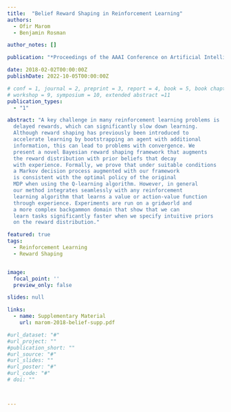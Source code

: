 ```yaml
---
title:  "Belief Reward Shaping in Reinforcement Learning"
authors:
  - Ofir Marom
  - Benjamin Rosman

author_notes: []

publication: "*Proceedings of the AAAI Conference on Artificial Intelligence*"

date: 2018-02-02T00:00:00Z
publishDate: 2022-10-05T00:00:00Z

# conf = 1, journal = 2, preprint = 3, report = 4, book = 5, book chapter = 6, thesis = 7, patent = 9
# workshop = 9, symposium = 10, extended abstract =11
publication_types:
  - "1"

abstract: "A key challenge in many reinforcement learning problems is
  delayed rewards, which can significantly slow down learning.
  Although reward shaping has previously been introduced to
  accelerate learning by bootstrapping an agent with additional
  information, this can lead to problems with convergence. We
  present a novel Bayesian reward shaping framework that augments
  the reward distribution with prior beliefs that decay
  with experience. Formally, we prove that under suitable conditions
  a Markov decision process augmented with our framework
  is consistent with the optimal policy of the original
  MDP when using the Q-learning algorithm. However, in general
  our method integrates seamlessly with any reinforcement
  learning algorithm that learns a value or action-value function
  through experience. Experiments are run on a gridworld and
  a more complex backgammon domain that show that we can
  learn tasks significantly faster when we specify intuitive priors
  on the reward distribution."

featured: true
tags:
  - Reinforcement Learning
  - Reward Shaping


image:
  focal_point: ''
  preview_only: false

slides: null

links:
  - name: Supplementary Material
    url: marom-2018-belief-supp.pdf

#url_dataset: "#"
#url_project: ""
#publication_short: ""
#url_source: "#"
#url_slides: ""
#url_poster: "#"
#url_code: "#"
# doi: ""



---
```



